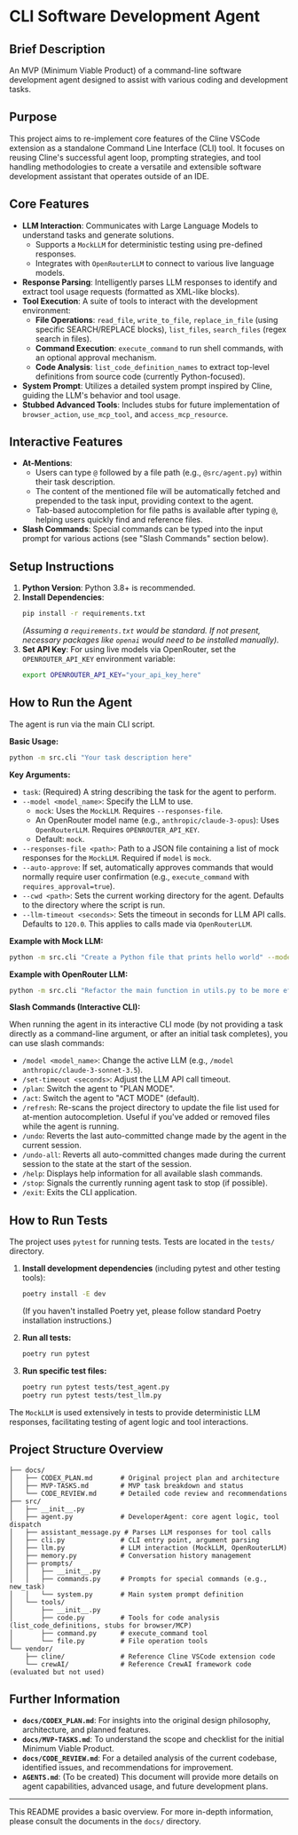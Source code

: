# CLI Software Development Agent

## Brief Description

An MVP (Minimum Viable Product) of a command-line software development agent designed to assist with various coding and development tasks.

## Purpose

This project aims to re-implement core features of the Cline VSCode extension as a standalone Command Line Interface (CLI) tool. It focuses on reusing Cline's successful agent loop, prompting strategies, and tool handling methodologies to create a versatile and extensible software development assistant that operates outside of an IDE.

## Core Features

*   **LLM Interaction**: Communicates with Large Language Models to understand tasks and generate solutions.
    *   Supports a `MockLLM` for deterministic testing using pre-defined responses.
    *   Integrates with `OpenRouterLLM` to connect to various live language models.
*   **Response Parsing**: Intelligently parses LLM responses to identify and extract tool usage requests (formatted as XML-like blocks).
*   **Tool Execution**: A suite of tools to interact with the development environment:
    *   **File Operations**: `read_file`, `write_to_file`, `replace_in_file` (using specific SEARCH/REPLACE blocks), `list_files`, `search_files` (regex search in files).
    *   **Command Execution**: `execute_command` to run shell commands, with an optional approval mechanism.
    *   **Code Analysis**: `list_code_definition_names` to extract top-level definitions from source code (currently Python-focused).
*   **System Prompt**: Utilizes a detailed system prompt inspired by Cline, guiding the LLM's behavior and tool usage.
*   **Stubbed Advanced Tools**: Includes stubs for future implementation of `browser_action`, `use_mcp_tool`, and `access_mcp_resource`.

## Interactive Features

*   **At-Mentions**:
    *   Users can type `@` followed by a file path (e.g., `@src/agent.py`) within their task description.
    *   The content of the mentioned file will be automatically fetched and prepended to the task input, providing context to the agent.
    *   Tab-based autocompletion for file paths is available after typing `@`, helping users quickly find and reference files.
*   **Slash Commands**: Special commands can be typed into the input prompt for various actions (see "Slash Commands" section below).

## Setup Instructions

1.  **Python Version**: Python 3.8+ is recommended.
2.  **Install Dependencies**:
    ```bash
    pip install -r requirements.txt
    ```
    *(Assuming a `requirements.txt` would be standard. If not present, necessary packages like `openai` would need to be installed manually).*
3.  **Set API Key**: For using live models via OpenRouter, set the `OPENROUTER_API_KEY` environment variable:
    ```bash
    export OPENROUTER_API_KEY="your_api_key_here"
    ```

## How to Run the Agent

The agent is run via the main CLI script.

**Basic Usage:**

```bash
python -m src.cli "Your task description here"
```

**Key Arguments:**

*   `task`: (Required) A string describing the task for the agent to perform.
*   `--model <model_name>`: Specify the LLM to use.
    *   `mock`: Uses the `MockLLM`. Requires `--responses-file`.
    *   An OpenRouter model name (e.g., `anthropic/claude-3-opus`): Uses `OpenRouterLLM`. Requires `OPENROUTER_API_KEY`.
    *   Default: `mock`.
*   `--responses-file <path>`: Path to a JSON file containing a list of mock responses for the `MockLLM`. Required if `model` is `mock`.
*   `--auto-approve`: If set, automatically approves commands that would normally require user confirmation (e.g., `execute_command` with `requires_approval=true`).
*   `--cwd <path>`: Sets the current working directory for the agent. Defaults to the directory where the script is run.
*   `--llm-timeout <seconds>`: Sets the timeout in seconds for LLM API calls. Defaults to `120.0`. This applies to calls made via `OpenRouterLLM`.

**Example with Mock LLM:**

```bash
python -m src.cli "Create a Python file that prints hello world" --model mock --responses-file path/to/mock_responses.json
```

**Example with OpenRouter LLM:**

```bash
python -m src.cli "Refactor the main function in utils.py to be more efficient" --model anthropic/claude-3-opus --auto-approve
```

**Slash Commands (Interactive CLI):**

When running the agent in its interactive CLI mode (by not providing a task directly as a command-line argument, or after an initial task completes), you can use slash commands:

*   `/model <model_name>`: Change the active LLM (e.g., `/model anthropic/claude-3-sonnet-3.5`).
*   `/set-timeout <seconds>`: Adjust the LLM API call timeout.
*   `/plan`: Switch the agent to "PLAN MODE".
*   `/act`: Switch the agent to "ACT MODE" (default).
*   `/refresh`: Re-scans the project directory to update the file list used for at-mention autocompletion. Useful if you've added or removed files while the agent is running.
*   `/undo`: Reverts the last auto-committed change made by the agent in the current session.
*   `/undo-all`: Reverts all auto-committed changes made during the current session to the state at the start of the session.
*   `/help`: Displays help information for all available slash commands.
*   `/stop`: Signals the currently running agent task to stop (if possible).
*   `/exit`: Exits the CLI application.

## How to Run Tests

The project uses `pytest` for running tests. Tests are located in the `tests/` directory.

1.  **Install development dependencies** (including pytest and other testing tools):
    ```bash
    poetry install -E dev
    ```
    (If you haven't installed Poetry yet, please follow standard Poetry installation instructions.)

2.  **Run all tests:**
    ```bash
    poetry run pytest
    ```

3.  **Run specific test files:**
    ```bash
    poetry run pytest tests/test_agent.py
    poetry run pytest tests/test_llm.py
    ```

The `MockLLM` is used extensively in tests to provide deterministic LLM responses, facilitating testing of agent logic and tool interactions.

## Project Structure Overview

```
├── docs/
│   ├── CODEX_PLAN.md       # Original project plan and architecture
│   ├── MVP-TASKS.md        # MVP task breakdown and status
│   └── CODE_REVIEW.md      # Detailed code review and recommendations
├── src/
│   ├── __init__.py
│   ├── agent.py            # DeveloperAgent: core agent logic, tool dispatch
│   ├── assistant_message.py # Parses LLM responses for tool calls
│   ├── cli.py              # CLI entry point, argument parsing
│   ├── llm.py              # LLM interaction (MockLLM, OpenRouterLLM)
│   ├── memory.py           # Conversation history management
│   ├── prompts/
│   │   ├── __init__.py
│   │   ├── commands.py     # Prompts for special commands (e.g., new_task)
│   │   └── system.py       # Main system prompt definition
│   └── tools/
│       ├── __init__.py
│       ├── code.py         # Tools for code analysis (list_code_definitions, stubs for browser/MCP)
│       ├── command.py      # execute_command tool
│       └── file.py         # File operation tools
└── vendor/
    ├── cline/              # Reference Cline VSCode extension code
    └── crewAI/             # Reference CrewAI framework code (evaluated but not used)
```

## Further Information

*   **`docs/CODEX_PLAN.md`**: For insights into the original design philosophy, architecture, and planned features.
*   **`docs/MVP-TASKS.md`**: To understand the scope and checklist for the initial Minimum Viable Product.
*   **`docs/CODE_REVIEW.md`**: For a detailed analysis of the current codebase, identified issues, and recommendations for improvement.
*   **`AGENTS.md`**: (To be created) This document will provide more details on agent capabilities, advanced usage, and future development plans.

---

This README provides a basic overview. For more in-depth information, please consult the documents in the `docs/` directory.
